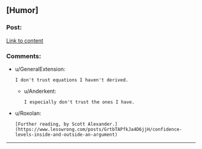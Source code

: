 ## [Humor]

### Post:

[Link to content](https://xkcd.com/2059/)

### Comments:

- u/GeneralExtension:
  ```
  I don't trust equations I haven't derived.
  ```

  - u/Anderkent:
    ```
    I especially don't trust the ones I have.
    ```

- u/Roxolan:
  ```
  [Further reading, by Scott Alexander.](https://www.lesswrong.com/posts/GrtbTAPfkJa4D6jjH/confidence-levels-inside-and-outside-an-argument)
  ```

---

